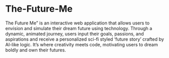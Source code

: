 # The-Future-Me 
The Future Me” is an interactive web application that allows users to envision and simulate their dream future using technology. Through a dynamic, animated journey, users input their goals, passions, and aspirations and receive a personalized sci-fi styled ‘future story’ crafted by AI-like logic. It’s where creativity meets code, motivating users to dream boldly and own their futures.

